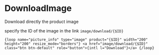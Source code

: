 # DownloadImage

Download directly the product image

specify the ID of the image in the link  `image/download/{$ID}`

``
{loop name="picture_info" type="image" product="{$ID}" width="200" height="200" resize_mode="borders"}
  <a href="image/download/{$ID}" class="btn btn-default" role="button">{intl l="Download"}</a>
{/loop}
``
